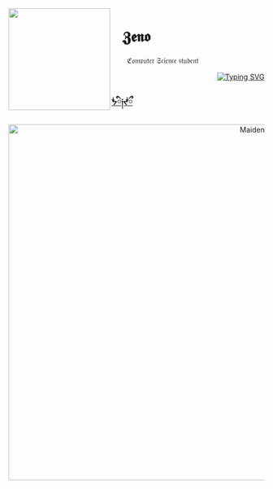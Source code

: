 <img align="left" src=https://lparchive.org/Final-Fantasy-VII-Dirge-of-Cerberus/Update%2023/13-crack22.gif width="200" height="200">

# ⠀𝖅𝖊𝖓𝖔
<p>⠀⠀⠀ℭ𝔬𝔪𝔭𝔲𝔱𝔢𝔯 𝔖𝔠𝔦𝔢𝔫𝔠𝔢 𝔰𝔱𝔲𝔡𝔢𝔫𝔱</p>

<div align="right">
<a target="_blank" href="https://git.io/typing-svg"><img src="https://readme-typing-svg.demolab.com?font=Times+New+Roman&weight=200&size=30&pause=3000&color=53675C&random=false&width=500&lines=Everything+that+lives+is+designed+to+end." alt="Typing SVG"></a>
</div>

<div align="left">
<h3><a href="https://www.youtube.com/watch?v=uE-1RPDqJAY&ab_channel=AaronHardbarger">ᖭི༏ᖫྀ</a></h3>
</div>
<div align="right">
<img src="https://files.catbox.moe/lo1lhm.gif" width="700" frameBorder="0" alt="Maiden in Black from Demon's Souls"></img>
</div>
